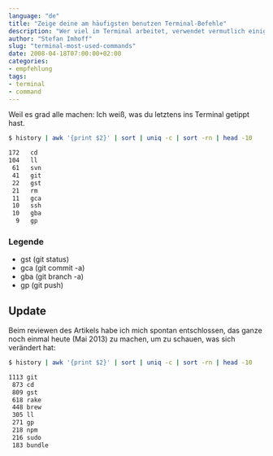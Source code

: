 ```yaml
---
language: "de"
title: "Zeige deine am häufigsten benutzen Terminal-Befehle"
description: "Wer viel im Terminal arbeitet, verwendet vermutlich einige Programme öfter als andere. So findest du heraus, welches deine  eigenen, am meisten verwendeten Terminal-Befehle sind."
author: "Stefan Imhoff"
slug: "terminal-most-used-commands"
date: 2008-04-18T07:00:00+02:00
categories:
- empfehlung
tags:
- terminal
- command
---
```


Weil es grad alle machen: Ich weiß, was du letztens ins Terminal getippt hast.

```bash
$ history | awk '{print $2}' | sort | uniq -c | sort -rn | head -10

172   cd
104   ll
 61   svn
 41   git
 22   gst
 21   rm
 11   gca
 10   ssh
 10   gba
  9   gp
```

### Legende

* gst (git status)
* gca (git commit -a)
* gba (git branch -a)
* gp (git push)

## Update

Beim reviewen des Artikels habe ich mich spontan entschlossen, das ganze noch einmal heute (Mai 2013) zu machen, um zu schauen, was sich verändert hat:

```bash
$ history | awk '{print $2}' | sort | uniq -c | sort -rn | head -10

1113 git
 873 cd
 809 gst
 618 rake
 448 brew
 305 ll
 271 gp
 218 npm
 216 sudo
 183 bundle
```

